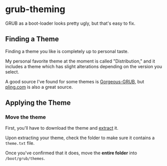 # grub-theming

GRUB as a boot-loader looks pretty ugly, but that's easy to fix.

## Finding a Theme

Finding a theme you like is completely up to personal taste.

My personal favorite theme at the moment is called "Distribution," and it includes a theme which has slight alterations depending on the version you select.

A good source I've found for some themes is [Gorgeous-GRUB](https://github.com/Jacksaur/Gorgeous-GRUB), but [pling.com](https://www.pling.com/browse?cat=109&ord=latest) is also a great source.

## Applying the Theme

### Move the theme

First, you'll have to download the theme and [extract](extract.md) it.

Upon extracting your theme, check the folder to make sure it contains a `theme.txt` file.

Once you've confirmed that it does, move the **entire folder** into `/boot/grub/themes`.
